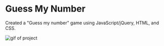 # Guess My Number

Created a "Guess my number" game using JavaScript/jQuery, HTML, and CSS. 

![gif of project](https://media.giphy.com/media/THkrZE2Vsfc0lni1q6/giphy.gif)

